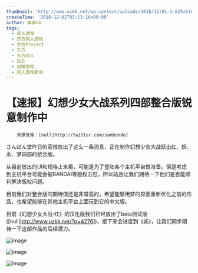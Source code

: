```yaml
---
thumbnail: 'http://www.uzkk.net/wp-content/uploads/2018/12/01-1-825x510.png'
createTime: '2018-12-02T05:13:16+00:00'
author: 幽紫kk
tags:
  - 同人游戏
  - 东方同人游戏
  - 东方Project
  - 东方
  - 东方同人
  - SLG
  - 战略游戏
  - 同人游戏新闻
---
```


# 【速报】幻想少女大战系列四部整合版锐意制作中

		来源官推：[null|http://twitter.com/sanbondo]

さんぼん堂昨日的官推放出了这么一条消息，正在制作幻想少女大战妖出红、妖、永、梦四部的统合版。

从目前放出的UI和规格上来看，可能是为了登陆各个主机平台做准备。但是考虑到主机平台可能会被BANDAI等版权方怼，所以姑且让我们期待一下他们是否能顺利解决版权问题。

目前我们对整合版的期待值还是非常高的，希望能够用梦的界面重新优化之前的作品，也希望能够在其他主机平台上面玩到它的中文版。

目前《幻想少女大战·红》的汉化版我们已经放出了beta测试版([null|http://www.uzkk.net/?p=4276])，接下来会进度到《妖》，让我们同步期待一下这部作品的后续潜力。

![image](http://www.uzkk.net/wp-content/uploads/2018/12/02.png)

![image](http://www.uzkk.net/wp-content/uploads/2018/12/03.png)

![image](http://www.uzkk.net/wp-content/uploads/2018/12/04.png)

